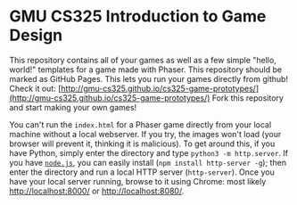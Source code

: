 # GMU CS325 Introduction to Game Design

This repository contains all of your games as well as a few simple "hello, world!"
templates for a game made with Phaser.
This repository should be marked as GitHub Pages. This lets you run your games directly from github!
Check it out: [http://gmu-cs325.github.io/cs325-game-prototypes/](http://gmu-cs325.github.io/cs325-game-prototypes/)
Fork this repository and start making your own games!

You can't run the `index.html` for a Phaser game directly from your local machine without a local webserver.
If you try, the images won't load (your browser will prevent it, thinking it is malicious).
To get around this, if you have Python, simply enter the directory and
type `python3 -m http.server`.
If you have [`node.js`](http://nodejs.org/), you can easily install (`npm install http-server -g`);
then enter the directory and run a local HTTP server (`http-server`).
Once you have your local server running, browse to it using Chrome:
most likely [http://localhost:8000/](http://localhost:8000/) or [http://localhost:8080/](http://localhost:8080/).
